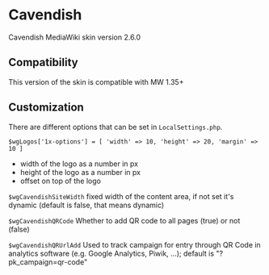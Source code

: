 # Cavendish
Cavendish MediaWiki skin version 2.6.0

## Compatibility
This version of the skin is compatible with MW 1.35+

## Customization
There are different options that can be set in `LocalSettings.php`.

`$wgLogos['1x-options'] = [ 'width' => 10, 'height' => 20, 'margin' => 10 ]`
* width of the logo as a number in px
* height of the logo as a number in px
* offset on top of the logo

`$wgCavendishSiteWidth`
fixed width of the content area, if not set it's dynamic (default is false, that means dynamic)

`$wgCavendishQRCode`
Whether to add QR code to all pages (true) or not (false)

`$wgCavendishQRUrlAdd`
Used to track campaign for entry through QR Code in analytics software (e.g. Google Analytics, Piwik, ...); default is "?pk_campaign=qr-code"
